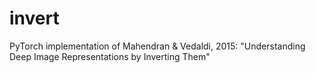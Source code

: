 # invert
PyTorch implementation of Mahendran &amp; Vedaldi, 2015: "Understanding Deep Image Representations by Inverting Them"

